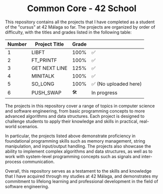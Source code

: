 <h1 align="center"> Common Core - 42 School </h1>

This repository contains all the projects that I have completed as a student of the "cursus" at 42 Málaga so far. The projects are organized by order of difficulty, with the titles and grades listed in the following table:

<div align="center">
  
| Number | Project Title   |	Grade |                  |
| ------ | --------------- | ------ | -----------------|
| 1      | LIBFT	         | 100%   | ✅               |
| 2      | FT_PRINTF       | 100%   | ✅               |
| 3      | GET NEXT LINE	 | 125%   | ✅               |                
| 4      | MINITALK	       | 100%   | ✅               |
| 5      | SO_LONG         | 100%   | ✅ (No uploaded here)  |
| 6      | PUSH_SWAP       |   🛠️     | In progress       |

</div>
The projects in this repository cover a range of topics in computer science and software engineering, from basic programming concepts to more advanced algorithms and data structures. Each project is designed to challenge students to apply their knowledge and skills in practical, real-world scenarios.

In particular, the projects listed above demonstrate proficiency in foundational programming skills such as memory management, string manipulation, and input/output handling. The projects also showcase the ability to implement complex algorithms and data structures, as well as to work with system-level programming concepts such as signals and inter-process communication.

Overall, this repository serves as a testament to the skills and knowledge that I have acquired through my studies at 42 Málaga, and demonstrates my commitment to lifelong learning and professional development in the field of software engineering.
